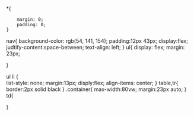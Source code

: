 *{

        margin: 0;
        padding: 0;
    }
nav{
    background-color: rgb(54, 141, 154);
    padding:12px 43px;
    display:flex;
    judtify-content:space-between;
    text-align: left;
}
ul{
    display: flex;
    margin: 23px;

}

ul li 
{   
list-style: none;
margin:13px;
disply:flex;
align-items: center;
}
table,tr{
    border:2px solid black
}
.container{
    max-width:80vw;
    margin:23px auto;
}
td{

}
</style>
